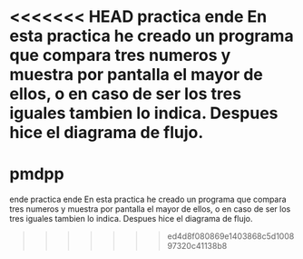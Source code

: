 <<<<<<< HEAD
practica ende En esta practica he creado un programa que compara tres numeros y muestra por pantalla el mayor de ellos, o en caso de ser los tres iguales tambien lo indica. Despues hice el diagrama de flujo.
=======
# pmdpp
ende
practica ende 
En esta practica he creado un programa que compara tres numeros y muestra por pantalla el mayor de ellos, 
o en caso de ser los tres iguales tambien lo indica. 
Despues hice el diagrama de flujo.
>>>>>>> ed4d8f080869e1403868c5d100897320c41138b8
